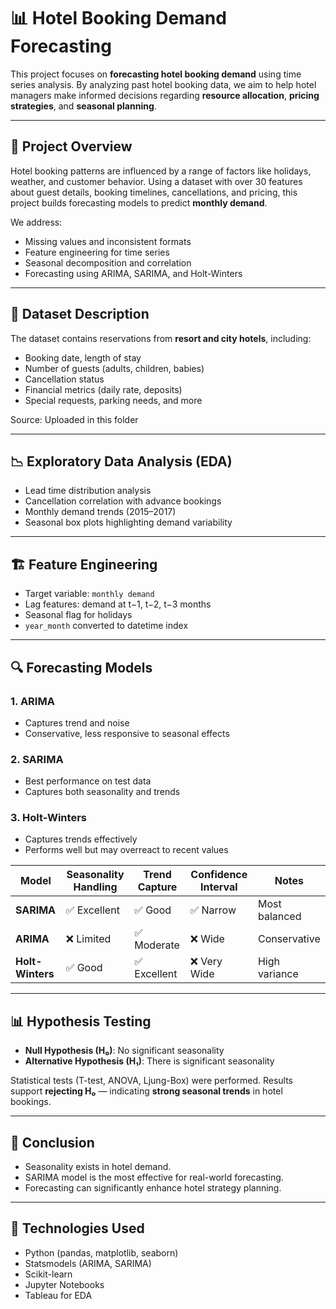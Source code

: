 # 📊 Hotel Booking Demand Forecasting

This project focuses on **forecasting hotel booking demand** using time series analysis. By analyzing past hotel booking data, we aim to help hotel managers make informed decisions regarding **resource allocation**, **pricing strategies**, and **seasonal planning**.



---

## 🧾 Project Overview

Hotel booking patterns are influenced by a range of factors like holidays, weather, and customer behavior. Using a dataset with over 30 features about guest details, booking timelines, cancellations, and pricing, this project builds forecasting models to predict **monthly demand**.

We address:
- Missing values and inconsistent formats
- Feature engineering for time series
- Seasonal decomposition and correlation
- Forecasting using ARIMA, SARIMA, and Holt-Winters

---

## 📁 Dataset Description

The dataset contains reservations from **resort and city hotels**, including:
- Booking date, length of stay
- Number of guests (adults, children, babies)
- Cancellation status
- Financial metrics (daily rate, deposits)
- Special requests, parking needs, and more

Source: Uploaded in this folder

---

## 📉 Exploratory Data Analysis (EDA)

- Lead time distribution analysis
- Cancellation correlation with advance bookings
- Monthly demand trends (2015–2017)
- Seasonal box plots highlighting demand variability



---

## 🏗 Feature Engineering

- Target variable: `monthly demand`
- Lag features: demand at t−1, t−2, t−3 months
- Seasonal flag for holidays
- `year_month` converted to datetime index

---

## 🔍 Forecasting Models

### 1. ARIMA
- Captures trend and noise
- Conservative, less responsive to seasonal effects

### 2. SARIMA
- Best performance on test data
- Captures both seasonality and trends

### 3. Holt-Winters
- Captures trends effectively
- Performs well but may overreact to recent values



| Model        | Seasonality Handling | Trend Capture | Confidence Interval | Notes          |
|--------------|----------------------|---------------|----------------------|----------------|
| **SARIMA**   | ✅ Excellent         | ✅ Good       | ✅ Narrow            | Most balanced  |
| **ARIMA**    | ❌ Limited           | ✅ Moderate   | ❌ Wide              | Conservative   |
| **Holt-Winters** | ✅ Good          | ✅ Excellent   | ❌ Very Wide         | High variance  |

---

## 📊 Hypothesis Testing

- **Null Hypothesis (H₀)**: No significant seasonality
- **Alternative Hypothesis (H₁)**: There is significant seasonality

Statistical tests (T-test, ANOVA, Ljung-Box) were performed. Results support **rejecting H₀** — indicating **strong seasonal trends** in hotel bookings.

---

## 🏁 Conclusion

- Seasonality exists in hotel demand.
- SARIMA model is the most effective for real-world forecasting.
- Forecasting can significantly enhance hotel strategy planning.

---

## 🧠 Technologies Used

- Python (pandas, matplotlib, seaborn)
- Statsmodels (ARIMA, SARIMA)
- Scikit-learn
- Jupyter Notebooks
- Tableau for EDA



